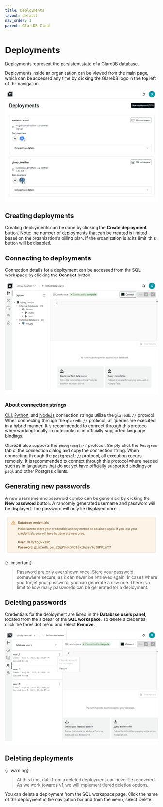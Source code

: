 ```yaml
---
title: Deployments
layout: default
nav_order: 1
parent: GlareDB Cloud
---
```


# Deployments

Deployments represent the persistent state of a GlareDB database.

Deployments inside an organization can be viewed from the main page, which can
be accessed any time by clicking the GlareDB logo in the top left of the
navigation.

![deployment list]

## Creating deployments

Creating deployments can be done by clicking the **Create deployment** button.
Note: the number of deployments that can be created is limited based on the
[organization’s billing plan]. If the organization is at its limit, this button
will be disabled.

## Connecting to deployments

Connection details for a deployment can be accessed from the SQL workspace by
clicking the **Connect** button.

![Connect]

### About connection strings

[CLI], [Python], and [Node.js] connection strings utilize the `glaredb://`
protocol. When connecting through the `glaredb://` protocol, all queries are
executed in a hybrid manner. It is recommended to connect through this protocol
when working locally, in notebooks or in officially supported language bindings.

GlareDB also supports the `postgresql://` protocol. Simply click the `Postgres`
tab of the connection dialog and copy the connection string. When connecting 
through the `postgresql://` protocol, all execution occurs remotely. It is 
recommended to connect through this protocol where needed such as in 
languages that do not yet have officially supported bindings or `psql` and 
other Postgres clients.

## Generating new passwords

A new username and password combo can be generated by clicking the
**New password** button. A randomly generated username and password will be
displayed. The password will only be displayed once.

![password]

{: .important}

> Password are only ever shown once. Store your password somewhere secure, as it
> can never be retrieved again. In cases where you forget your password, you can
> generate a new one. There is a limit to how many passwords can be generated
> for a deployment.

## Deleting passwords

Credentials for the deployment are listed in the **Database users panel**,
located from the sidebar of the **SQL workspace**. To delete a credential, click
the three dot menu and select **Remove**.

![manage passwords]

## Deleting deployments

{: .warning}

> At this time, data from a deleted deployment can never be recovered. As we work
> towards v1, we will implement tiered deletion options.

You can delete a deployment from the SQL workspace page. Click the name of the
deployment in the navigation bar and from the menu, select Delete.

[deployment list]: /assets/images/cloud/deployments/deployment-list.png
[organization’s billing plan]: /cloud/billing.html
[Connect]: /assets/images/cloud/deployments/connect-button.png
[CLI]: /introduction/installation/locally-cli.html
[Python]: /introduction/installation/python-bindings.html
[Node.js]: /introduction/installation/node_bindings.html
[password]: /assets/images/cloud/deployments/new-password.png
[manage passwords]: /assets/images/cloud/deployments/manage-passwords.png
